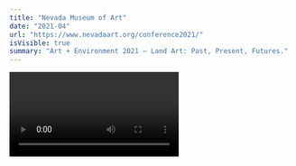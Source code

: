 ```yaml
---
title: "Nevada Museum of Art"
date: "2021-04"
url: "https://www.nevadaart.org/conference2021/"
isVisible: true
summary: "Art + Environment 2021 — Land Art: Past, Present, Futures."
---
```


<Video source="/images/projects/nevada-museum-of-art/overview.mp4" />

In early 2021, I was contacted by frequent collaborator [Zeke Wattles](https://zeke.studio) and [ArtCenter](https://www.artcenter.edu/) professor [Brad Bartlett](http://bradbartlett.com). They invited me to participate in the process of designing and building a microsite for [Nevada Museum of Art's](https://nevadaart.org/) upcoming conference: [Art + Environment]("https://www.nevadaart.org/conference2021/") — Land Art: Past, Present, Futures. I was specifically asked to join because of my experience building interactive, generative digital and physical experiences.

# Process

Over several weeks the group met over Zoom to discuss desired outcomes. Since the theme of the exhibit was land art, we wanted to make the user experience reflective of that - to bring site visitors into the land space, instead of leaving them statically in-place behind a screen.

To make the site more expressive and interactive than a traditional website, we employed generative design philosophies - connecting unexpected pairings of inputs and outputs to produce a site unlike any other. Some key details are as follows:

## Windspeed flag

<Video source="/images/projects/nevada-museum-of-art/windspeed.mp4" />

We access a realtime weather API to determine the current windspeed in Reno, NV (where Nevada Museum of Art is located), and use that value to dynamically move a digital flag on the user's screen. The API is polled once per second, so windspeed adjusts dynamically even if the user is on the page for a while.

Since processing the flag's movement is computationally expensive, we pause all calculations and rendering when the flag is off-screen.

## Perspective text

<Video source="/images/projects/nevada-museum-of-art/text.mp4" />

To further bring users into the experience, we use their current pointer position to adjust the perspective of header elements. Like real people using their environments, direct actions may have unexpected side-effects. Here, the ubiquitous and necessary act of moving a pointing device around a website has the effect of shifting the digital environment. The aim was to incpororate an unobtrusive detail to remind users that they are indeed an active part of their environment, and that space around them is not static, but in fact dynamic and always susceptible to change.

This is a surprisingly simple effect to achieve. We have two CSS variables defined: `--rotateX` and `--rotateY`. On `mousemove`, those CSS variable values are updated and the corresponding elements' styles are updated on the fly.

## Dynamic accents

<Video source="/images/projects/nevada-museum-of-art/accents.mp4" />

Finally, the website's accent color gradually shifts as the user scrolls the page. The change is subtle to the point of being nearly imperceptible, as is often the case with real physical space.

Again, we used CSS variables to achieve this effect. We calculate the scroll position as a percentage of the total document length, and map that value to a 360° hue scale. As the user scrolls, the current hue value is adjusted and the CSS variable value is updated.

# Recognition

This project was featured in [Communication Arts](https://www.commarts.com/project/34606/art-environment-conference) as a noteworthy Art/Design contribution. The project went on to win an [award](https://www.instagram.com/p/CicqGWlu32R/) from the same publication.

Amy, who wrote the copy for the conference and represented Nevada Museum of Art throughout the process, had kind words to share:

> I just love working with you both. So easy and the work always gets better with each version. Thank you for your patience and attention to detail.
